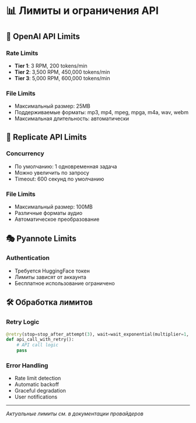 # 📊 Лимиты и ограничения API

## 🚦 OpenAI API Limits

### Rate Limits
- **Tier 1**: 3 RPM, 200 tokens/min
- **Tier 2**: 3,500 RPM, 450,000 tokens/min
- **Tier 3**: 5,000 RPM, 600,000 tokens/min

### File Limits
- Максимальный размер: 25MB
- Поддерживаемые форматы: mp3, mp4, mpeg, mpga, m4a, wav, webm
- Максимальная длительность: автоматически

## 🔄 Replicate API Limits

### Concurrency
- По умолчанию: 1 одновременная задача
- Можно увеличить по запросу
- Timeout: 600 секунд по умолчанию

### File Limits
- Максимальный размер: 100MB
- Различные форматы аудио
- Автоматическое преобразование

## 🎭 Pyannote Limits

### Authentication
- Требуется HuggingFace токен
- Лимиты зависят от аккаунта
- Бесплатное использование ограничено

## 🛠️ Обработка лимитов

### Retry Logic
```python
@retry(stop=stop_after_attempt(3), wait=wait_exponential(multiplier=1, min=4, max=10))
def api_call_with_retry():
    # API call logic
    pass
```

### Error Handling
- Rate limit detection
- Automatic backoff
- Graceful degradation
- User notifications

---

*Актуальные лимиты см. в документации провайдеров*
